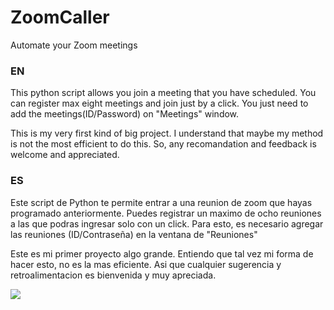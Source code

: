 # ZoomCaller
Automate your Zoom meetings

### EN
This python script allows you join a meeting that you have scheduled. You can register max eight meetings and join just by a click. You just need to add the meetings(ID/Password) on "Meetings" window.

This is my very first kind of big project. I understand that maybe my method is not the most efficient to do this. So, any recomandation and feedback is welcome and appreciated.

### ES
Este script de Python te permite entrar a una reunion de zoom que hayas programado anteriormente. Puedes registrar un maximo de ocho reuniones a las que podras ingresar solo con un click. Para esto, es necesario agregar las reuniones (ID/Contraseña) en la ventana de "Reuniones"

Este es mi primer proyecto algo grande. Entiendo que tal vez mi forma de hacer esto, no es la mas eficiente. Asi que cualquier sugerencia y retroalimentacion es bienvenida y muy apreciada.

<img src="https://i.imgur.com/8qzsJ89.png"/>
